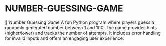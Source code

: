 # NUMBER-GUESSING-GAME
🎯 Number Guessing Game A fun Python program where players guess a randomly generated number between 1 and 100. The game provides hints (higher/lower) and tracks the number of attempts. It includes error handling for invalid inputs and offers an engaging user experience.
